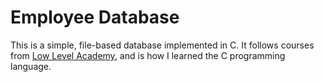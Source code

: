 # Employee Database
This is a simple, file-based database implemented in C. It follows courses from [Low Level Academy](lowlevel.academy), and is how I learned the C programming language.
